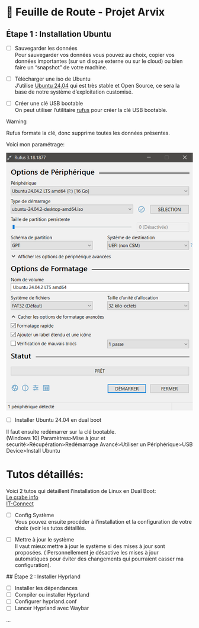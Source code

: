 # 📍 Feuille de Route - Projet Arvix

## Étape 1 : Installation Ubuntu

- [ ] Sauvegarder les données  
Pour sauvegarder vos données vous pouvez au choix, copier vos données importantes (sur un disque externe ou sur le cloud) ou bien faire un “snapshot” de votre machine.

- [ ] Télécharger une iso de Ubuntu  
J’utilise [Ubuntu 24.04](https://releases.ubuntu.com/24.04.2/ubuntu-24.04.2-desktop-amd64.iso) qui est très stable et Open Source, ce sera la base de notre système d’exploitation customisé.

- [ ] Créer une clé USB bootable  
On peut utiliser l’utilitaire [rufus](https://rufus.ie/fr/) pour créer la clé USB bootable.

> [!WARNING]  
>Rufus formate la clé, donc supprime toutes les données présentes. 

Voici mon paramétrage:

<p align="center">  
  <img src="img/rufus.png">  
</p>

- [ ] Installer Ubuntu 24.04 en dual boot

Il faut ensuite redémarrer sur la clé bootable.  
(Windows 10)  Paramètres>Mise à jour et securité>Récupération>Redémarrage Avancé>Utiliser un Périphérique>USB Device>Install Ubuntu

# Tutos détaillés:  
Voici 2 tutos qui détaillent l’installation de Linux en Dual Boot:  
[Le crabe info](https://lecrabeinfo.net/tutoriels/installer-ubuntu-24-04-lts-en-dual-boot-avec-windows/)  
[IT-Connect](https://www.it-connect.fr/tuto-dual-boot-windows-et-linux-ubuntu-installation-sur-pc/)

- [ ] Config Système  
 Vous pouvez ensuite procéder à l’installation et la configuration de votre choix (voir les tutos détaillés.

- [ ] Mettre à jour le système  
Il vaut mieux mettre à jour le système si des mises à jour sont proposées. ( Personnellement je désactive les mises à jour automatiques pour éviter des changements qui pourraient casser ma configuration).

\#\#  Étape 2 : Installer Hyprland  
- [ ] Installer les dépendances  
- [ ] Compiler ou installer Hyprland  
- [ ] Configurer hyprland.conf 
- [ ]  Lancer Hyprland avec Waybar

...

